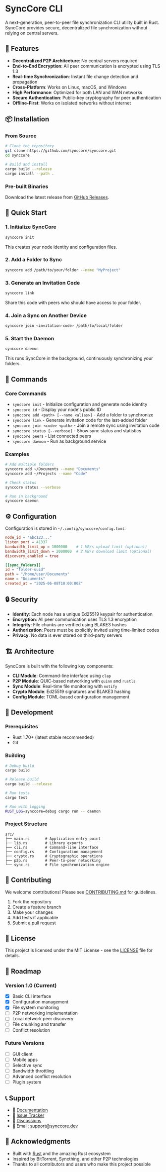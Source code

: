 # SyncCore CLI

A next-generation, peer-to-peer file synchronization CLI utility built in Rust. SyncCore provides secure, decentralized file synchronization without relying on central servers.

## 🚀 Features

- **Decentralized P2P Architecture**: No central servers required
- **End-to-End Encryption**: All peer communication is encrypted using TLS 1.3
- **Real-time Synchronization**: Instant file change detection and propagation
- **Cross-Platform**: Works on Linux, macOS, and Windows
- **High Performance**: Optimized for both LAN and WAN networks
- **Secure Authentication**: Public-key cryptography for peer authentication
- **Offline-First**: Works on isolated networks without internet

## 📦 Installation

### From Source

```bash
# Clone the repository
git clone https://github.com/synccore/synccore.git
cd synccore

# Build and install
cargo build --release
cargo install --path .
```

### Pre-built Binaries

Download the latest release from [GitHub Releases](https://github.com/synccore/synccore/releases).

## 🎯 Quick Start

### 1. Initialize SyncCore

```bash
synccore init
```

This creates your node identity and configuration files.

### 2. Add a Folder to Sync

```bash
synccore add /path/to/your/folder --name "MyProject"
```

### 3. Generate an Invitation Code

```bash
synccore link
```

Share this code with peers who should have access to your folder.

### 4. Join a Sync on Another Device

```bash
synccore join <invitation-code> /path/to/local/folder
```

### 5. Start the Daemon

```bash
synccore daemon
```

This runs SyncCore in the background, continuously synchronizing your folders.

## 📖 Commands

### Core Commands

- `synccore init` - Initialize configuration and generate node identity
- `synccore id` - Display your node's public ID
- `synccore add <path> [--name <alias>]` - Add a folder to synchronize
- `synccore link` - Generate invitation code for the last-added folder
- `synccore join <code> <path>` - Join a remote sync using invitation code
- `synccore status [--verbose]` - Show sync status and statistics
- `synccore peers` - List connected peers
- `synccore daemon` - Run as background service

### Examples

```bash
# Add multiple folders
synccore add ~/Documents --name "Documents"
synccore add ~/Projects --name "Code"

# Check status
synccore status --verbose

# Run in background
synccore daemon
```

## ⚙️ Configuration

Configuration is stored in `~/.config/synccore/config.toml`:

```toml
node_id = "abc123..."
listen_port = 41337
bandwidth_limit_up = 1000000    # 1 MB/s upload limit (optional)
bandwidth_limit_down = 2000000  # 2 MB/s download limit (optional)
discovery_enabled = true

[[sync_folders]]
id = "folder-uuid"
path = "/home/user/Documents"
name = "Documents"
created_at = "2025-06-08T10:00:00Z"
```

## 🔒 Security

- **Identity**: Each node has a unique Ed25519 keypair for authentication
- **Encryption**: All peer communication uses TLS 1.3 encryption
- **Integrity**: File chunks are verified using BLAKE3 hashes
- **Authorization**: Peers must be explicitly invited using time-limited codes
- **Privacy**: No data is ever stored on third-party servers

## 🏗️ Architecture

SyncCore is built with the following key components:

- **CLI Module**: Command-line interface using `clap`
- **P2P Module**: QUIC-based networking with `quinn` and `rustls`
- **Sync Module**: Real-time file monitoring with `notify`
- **Crypto Module**: Ed25519 signatures and BLAKE3 hashing
- **Config Module**: TOML-based configuration management

## 🔧 Development

### Prerequisites

- Rust 1.70+ (latest stable recommended)
- Git

### Building

```bash
# Debug build
cargo build

# Release build
cargo build --release

# Run tests
cargo test

# Run with logging
RUST_LOG=synccore=debug cargo run -- daemon
```

### Project Structure

```
src/
├── main.rs       # Application entry point
├── lib.rs        # Library exports
├── cli.rs        # Command-line interface
├── config.rs     # Configuration management
├── crypto.rs     # Cryptographic operations
├── p2p.rs        # Peer-to-peer networking
└── sync.rs       # File synchronization engine
```

## 🤝 Contributing

We welcome contributions! Please see [CONTRIBUTING.md](CONTRIBUTING.md) for guidelines.

1. Fork the repository
2. Create a feature branch
3. Make your changes
4. Add tests if applicable
5. Submit a pull request

## 📄 License

This project is licensed under the MIT License - see the [LICENSE](LICENSE) file for details.

## 🎯 Roadmap

### Version 1.0 (Current)
- [x] Basic CLI interface
- [x] Configuration management
- [x] File system monitoring
- [ ] P2P networking implementation
- [ ] Local network peer discovery
- [ ] File chunking and transfer
- [ ] Conflict resolution

### Future Versions
- [ ] GUI client
- [ ] Mobile apps
- [ ] Selective sync
- [ ] Bandwidth throttling
- [ ] Advanced conflict resolution
- [ ] Plugin system

## 📞 Support

- 📖 [Documentation](https://docs.synccore.dev)
- 🐛 [Issue Tracker](https://github.com/synccore/synccore/issues)
- 💬 [Discussions](https://github.com/synccore/synccore/discussions)
- 📧 Email: support@synccore.dev

## 🙏 Acknowledgments

- Built with [Rust](https://rust-lang.org/) and the amazing Rust ecosystem
- Inspired by BitTorrent, Syncthing, and other P2P technologies
- Thanks to all contributors and users who make this project possible
